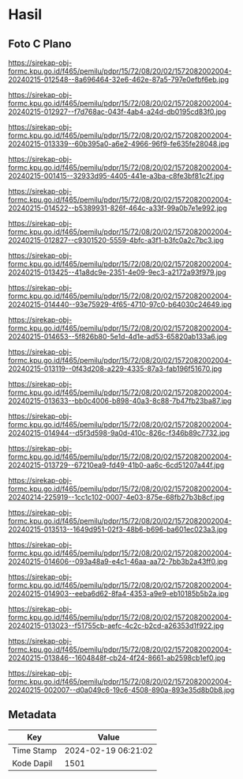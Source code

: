 # Hasil

## Foto C Plano

https://sirekap-obj-formc.kpu.go.id/f465/pemilu/pdpr/15/72/08/20/02/1572082002004-20240215-012548--8a696464-32e6-462e-87a5-797e0efbf6eb.jpg

https://sirekap-obj-formc.kpu.go.id/f465/pemilu/pdpr/15/72/08/20/02/1572082002004-20240215-012927--f7d768ac-043f-4ab4-a24d-db0195cd83f0.jpg

https://sirekap-obj-formc.kpu.go.id/f465/pemilu/pdpr/15/72/08/20/02/1572082002004-20240215-013339--60b395a0-a6e2-4966-96f9-fe635fe28048.jpg

https://sirekap-obj-formc.kpu.go.id/f465/pemilu/pdpr/15/72/08/20/02/1572082002004-20240215-001415--32933d95-4405-441e-a3ba-c8fe3bf81c2f.jpg

https://sirekap-obj-formc.kpu.go.id/f465/pemilu/pdpr/15/72/08/20/02/1572082002004-20240215-014522--b5389931-826f-464c-a33f-99a0b7e1e992.jpg

https://sirekap-obj-formc.kpu.go.id/f465/pemilu/pdpr/15/72/08/20/02/1572082002004-20240215-012827--c9301520-5559-4bfc-a3f1-b3fc0a2c7bc3.jpg

https://sirekap-obj-formc.kpu.go.id/f465/pemilu/pdpr/15/72/08/20/02/1572082002004-20240215-013425--41a8dc9e-2351-4e09-9ec3-a2172a93f979.jpg

https://sirekap-obj-formc.kpu.go.id/f465/pemilu/pdpr/15/72/08/20/02/1572082002004-20240215-014440--93e75929-4f65-4710-97c0-b64030c24649.jpg

https://sirekap-obj-formc.kpu.go.id/f465/pemilu/pdpr/15/72/08/20/02/1572082002004-20240215-014653--5f826b80-5e1d-4d1e-ad53-65820ab133a6.jpg

https://sirekap-obj-formc.kpu.go.id/f465/pemilu/pdpr/15/72/08/20/02/1572082002004-20240215-013119--0f43d208-a229-4335-87a3-fab196f51670.jpg

https://sirekap-obj-formc.kpu.go.id/f465/pemilu/pdpr/15/72/08/20/02/1572082002004-20240215-013633--bb0c4006-b898-40a3-8c88-7b47fb23ba87.jpg

https://sirekap-obj-formc.kpu.go.id/f465/pemilu/pdpr/15/72/08/20/02/1572082002004-20240215-014944--d5f3d598-9a0d-410c-826c-f346b89c7732.jpg

https://sirekap-obj-formc.kpu.go.id/f465/pemilu/pdpr/15/72/08/20/02/1572082002004-20240215-013729--67210ea9-fd49-41b0-aa6c-6cd51207a44f.jpg

https://sirekap-obj-formc.kpu.go.id/f465/pemilu/pdpr/15/72/08/20/02/1572082002004-20240214-225919--1cc1c102-0007-4e03-875e-68fb27b3b8cf.jpg

https://sirekap-obj-formc.kpu.go.id/f465/pemilu/pdpr/15/72/08/20/02/1572082002004-20240215-013513--1649d951-02f3-48b6-b696-ba601ec023a3.jpg

https://sirekap-obj-formc.kpu.go.id/f465/pemilu/pdpr/15/72/08/20/02/1572082002004-20240215-014606--093a48a9-e4c1-46aa-aa72-7bb3b2a43ff0.jpg

https://sirekap-obj-formc.kpu.go.id/f465/pemilu/pdpr/15/72/08/20/02/1572082002004-20240215-014903--eeba6d62-8fa4-4353-a9e9-eb10185b5b2a.jpg

https://sirekap-obj-formc.kpu.go.id/f465/pemilu/pdpr/15/72/08/20/02/1572082002004-20240215-013023--f51755cb-aefc-4c2c-b2cd-a26353d1f922.jpg

https://sirekap-obj-formc.kpu.go.id/f465/pemilu/pdpr/15/72/08/20/02/1572082002004-20240215-013846--1604848f-cb24-4f24-8661-ab2598cb1ef0.jpg

https://sirekap-obj-formc.kpu.go.id/f465/pemilu/pdpr/15/72/08/20/02/1572082002004-20240215-002007--d0a049c6-19c6-4508-890a-893e35d8b0b8.jpg


## Metadata

| Key        | Value               |
| ---------- | ------------------- |
| Time Stamp | 2024-02-19 06:21:02 |
| Kode Dapil | 1501                |



